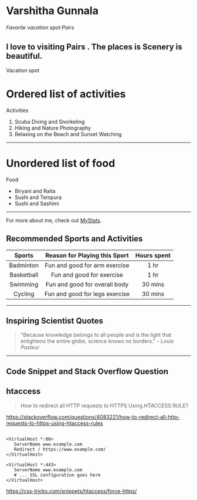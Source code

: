 # Varshitha Gunnala
###### Favorite vacation spot:Pairs
I love to visiting **Pairs** . The places is **Scenery** is beautiful.
---

Vacation spot
# Ordered list of activities 
Activities 
 1. Scuba Diving and Snorkeling
 2. Hiking and Nature Photography
 3. Relaxing on the Beach and Sunset Watching

 ---
 # Unordered list of food
 Food
 * Biryani and Raita
 * Sushi and Tempura
 * Sushi and Sashimi

---

For more about me, check out  [MyStats](https://github.com/Varshitha-11/My1_Gunnala/blob/main/MyStats.md).

## Recommended Sports and Activities

| Sports | Reason for Playing this Sport    | Hours spent    |
| :----: | :------------------------------: | :-------------: |
| Badminton | Fun and good for arm exercise  | 1 hr  |
| Basketball | Fun and good for exercise  | 1 hr |
| Swimming | Fun and good for overall body  | 30 mins  |
| Cycling | Fun and good for legs exercise  | 30 mins  |

---

## Inspiring Scientist Quotes

> "Because knowledge belongs to all people and is the light that enlightens the entire globe, science knows no borders." - *Louis Pasteur*

---

## Code Snippet and Stack Overflow Question

## htaccess 

> How to redirect all HTTP requests to HTTPS Using.HTACCESS RULE?

<https://stackoverflow.com/questions/4083221/how-to-redirect-all-http-requests-to-https-using-htaccess-rules>

 ```

<VirtualHost *:80>
    ServerName www.example.com
    Redirect / https://www.example.com/
</VirtualHost>

<VirtualHost *:443>
    ServerName www.example.com
    # ... SSL configuration goes here
</VirtualHost>

 ```
 https://css-tricks.com/snippets/htaccess/force-https/

 

